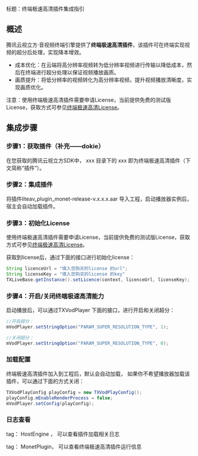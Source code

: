 标题：终端极速高清插件集成指引

## 概述
腾讯云视立方·音视频终端引擎提供了**终端极速高清插件**，该插件可在终端实现视频的超分后处理，实现降本增效。

* 成本优化：在云端将高分辨率视频转为低分辨率视频进行传输以降低成本，然后在终端进行超分处理以保证视频播放画质。
* 画质提升：将低分辨率的视频转化为高分辨率视频，提升视频播放清晰度，实现画质优化。

注意：使用终端极速高清插件需要申请License，当前提供免费的测试版License，获取方式可参见[终端极速高清License](另一篇文档)。

## 集成步骤

### 步骤1：获取插件（补充——dokie）
在您获取的腾讯云视立方SDK中， xxx 目录下的 xxx 即为终端极速高清插件（下文简称“插件”）。

### 步骤2：集成插件
将插件liteav_plugin_monet-release-v.x.x.x.aar 导入工程，启动播放器实例后，宿主会自动加载插件。

### 步骤3：初始化License
使用终端极速高清插件需要申请License，当前提供免费的测试版License，获取方式可参见[终端极速高清License](另一篇文档)。

获取到license后，通过下面的接口进行初始化license：

```java
String licenceUrl = "填入您购买的license 的url";
String licenseKey = "填入您购买的license 的key"
TXLiveBase.getInstance().setLicence(context, licenceUrl, licenseKey);
```

### 步骤4：开启/关闭终端极速高清能力
启动播放后，可以通过TXVodPlayer 下面的接口，进行开启和关闭超分：

```java
//开启超分：    
mVodPlayer.setStringOption("PARAM_SUPER_RESOLUTION_TYPE", 1);

//关闭超分：
mVodPlayer.setStringOption("PARAM_SUPER_RESOLUTION_TYPE", 0);
```

### 加载配置

终端极速高清插件加入到工程后，默认会自动加载， 如果你不希望播放器加载该插件，可以通过下面的方式关闭：

```java
TXVodPlayConfig playConfig = new TXVodPlayConfig();
playConfig.mEnableRenderProcess = false;
mVodPlayer.setConfig(playConfig);
```

### 日志查看

tag： HostEngine ， 可以查看插件加载相关日志

tag： MonetPlugin，  可以查看终端极速高清插件运行信息

